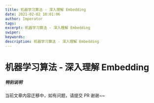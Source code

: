 ```yaml
---
title: 机器学习算法 - 深入理解 Embedding 
date: 2021-02-02 10:01:06
author: Imperator
tags:
excerpt: 机器学习算法 - 深入理解 Embedding
swiper:
keywords:
description: 机器学习算法 - 深入理解 Embedding
---
```


# 机器学习算法 - 深入理解 Embedding

##### **特别说明**

当前文章内容迁移中，如有问题，请提交 PR 谢谢~~

